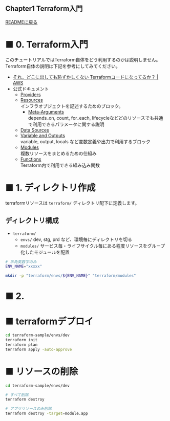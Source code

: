 Chapter1 Terraform入門
---
[READMEに戻る](../README.md)


# ■ 0. Terraform入門

このチュートリアルではTerraform自体をどう利用するのかは説明しません。  
Terraform自体の説明は下記を参考にしてみてください。

- [それ、どこに出しても恥ずかしくない Terraformコードになってるか？ | AWS](https://esa-storage-tokyo.s3-ap-northeast-1.amazonaws.com/uploads/production/attachments/5809/2023/07/07/19598/c89126e6-8d48-4e34-a654-6fd29b63756e.pdf)
- 公式ドキュメント
  - [Providers](https://developer.hashicorp.com/terraform/language/providers)  
  - [Resources](https://developer.hashicorp.com/terraform/language/resources)  
    インフラオブジェクトを記述するためのブロック。
    - [Meta-Arguments](https://developer.hashicorp.com/terraform/language/meta-arguments/depends_on)  
    depends_on, count, for_each, lifecycleなどどのリソースでも共通で利用できるパラメータに関する説明
  - [Data Sources](https://developer.hashicorp.com/terraform/language/data-sources)  
  - [Variable and Outputs](https://developer.hashicorp.com/terraform/language/values)  
  variable, output, locals など変数定義や出力で利用するブロック
  - [Modules](https://developer.hashicorp.com/terraform/language/modules)  
  複数リソースをまとめるための仕組み
  - [Functions](https://developer.hashicorp.com/terraform/language/functions)  
  Terraform内で利用できる組み込み関数




# ■ 1. ディレクトリ作成

terraformリソースは `terraform/` ディレクトリ配下に定義します。

## ディレクトリ構成

- `terraform/`
  - `envs/`
    dev, stg, prd など、環境毎にディレクトリを切る
  - `modules/`
    サービス毎・ライフサイクル毎にある程度リソースをグループ化したモジュールを配置

```bash
# 半角英数字のみ
ENV_NAME="xxxxx"

mkdir -p "terraform/envs/${ENV_NAME}" "terraform/modules"
```

# ■ 2. 



# ■ terraformデプロイ

```bash
cd terraform-sample/envs/dev
terraform init
terraform plan
terraform apply -auto-approve
```

# ■ リソースの削除

```bash
cd terraform-sample/envs/dev

# すべて削除
terraform destroy

# アプリリソースのみ削除
terraform destroy -target=module.app
```